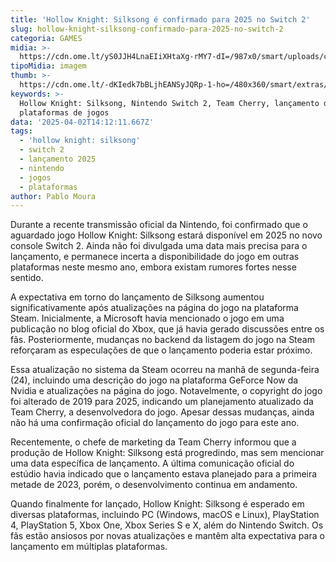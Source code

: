 ```yaml
---
title: 'Hollow Knight: Silksong é confirmado para 2025 no Switch 2'
slug: hollow-knight-silksong-confirmado-para-2025-no-switch-2
categoria: GAMES
midia: >-
  https://cdn.ome.lt/yS0JJH4LnaEIiXHtaXg-rMY7-dI=/987x0/smart/uploads/conteudo/fotos/02_aB4uaxW.jpg
tipoMidia: imagem
thumb: >-
  https://cdn.ome.lt/-dKIedk7bBLjhEANSyJQRp-1-ho=/480x360/smart/extras/conteudos/01_yhYPwDt.jpg
keywords: >-
  Hollow Knight: Silksong, Nintendo Switch 2, Team Cherry, lançamento de jogos,
  plataformas de jogos
data: '2025-04-02T14:12:11.667Z'
tags:
  - 'hollow knight: silksong'
  - switch 2
  - lançamento 2025
  - nintendo
  - jogos
  - plataformas
author: Pablo Moura
---
```


Durante a recente transmissão oficial da Nintendo, foi confirmado que o aguardado jogo Hollow Knight: Silksong estará disponível em 2025 no novo console Switch 2. Ainda não foi divulgada uma data mais precisa para o lançamento, e permanece incerta a disponibilidade do jogo em outras plataformas neste mesmo ano, embora existam rumores fortes nesse sentido.

A expectativa em torno do lançamento de Silksong aumentou significativamente após atualizações na página do jogo na plataforma Steam. Inicialmente, a Microsoft havia mencionado o jogo em uma publicação no blog oficial do Xbox, que já havia gerado discussões entre os fãs. Posteriormente, mudanças no backend da listagem do jogo na Steam reforçaram as especulações de que o lançamento poderia estar próximo.

Essa atualização no sistema da Steam ocorreu na manhã de segunda-feira (24), incluindo uma descrição do jogo na plataforma GeForce Now da Nvidia e atualizações na página do jogo. Notavelmente, o copyright do jogo foi alterado de 2019 para 2025, indicando um planejamento atualizado da Team Cherry, a desenvolvedora do jogo. Apesar dessas mudanças, ainda não há uma confirmação oficial do lançamento do jogo para este ano.

Recentemente, o chefe de marketing da Team Cherry informou que a produção de Hollow Knight: Silksong está progredindo, mas sem mencionar uma data específica de lançamento. A última comunicação oficial do estúdio havia indicado que o lançamento estava planejado para a primeira metade de 2023, porém, o desenvolvimento continua em andamento.

Quando finalmente for lançado, Hollow Knight: Silksong é esperado em diversas plataformas, incluindo PC (Windows, macOS e Linux), PlayStation 4, PlayStation 5, Xbox One, Xbox Series S e X, além do Nintendo Switch. Os fãs estão ansiosos por novas atualizações e mantêm alta expectativa para o lançamento em múltiplas plataformas.
